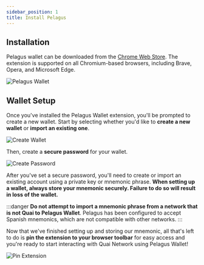 ```yaml
---
sidebar_position: 1
title: Install Pelagus
---
```


## Installation

Pelagus wallet can be downloaded from the [Chrome Web Store](https://chrome.google.com/webstore/detail/pelagus/gaegollnpijhedifeeeepdoffkgfcmbc). The extension is supported on all Chromium-based browsers, including Brave, Opera, and Microsoft Edge.

<p align="center">

![Pelagus Wallet](/img/ChromeStoreImage.png)

</p>

## Wallet Setup

Once you've installed the Pelagus Wallet extension, you'll be prompted to create a new wallet. Start by selecting whether you'd like to **create a new wallet** or **import an existing one**.

<p align="center">

![Create Wallet](/img/CreateNewWallet.png)

</p>

Then, create a **secure password** for your wallet.

<p align="center">

![Create Password](/img/WalletPasswordSetup.png)

</p>

After you've set a secure password, you'll need to create or import an existing account using a private key or mnemonic phrase. **When setting up a wallet, always store your mnemonic securely. Failure to do so will result in loss of the wallet.**

:::danger
**Do not attempt to import a mnemonic phrase from a network that is not Quai to Pelagus Wallet**. Pelagus has been configured to accept Spanish mnemonics, which are not compatible with other networks.
:::

Now that we've finished setting up and storing our mnemonic, all that's left to do is **pin the extension to your browser toolbar** for easy access and you're ready to start interacting with Quai Network using Pelagus Wallet!

<p align="center">

![Pin Extension](/img/PinExtension.png)

</p>
